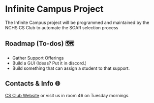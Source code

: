 # Infinite Campus Project
The Infinite Campus project will be programmed and maintained by the NCHS CS Club to automate the SOAR selection process
## Roadmap (To-dos) 🗺️ 
 - Gather Support Offerings
 - Build a GUI (Ideas? Put it in discord.)
 - Build something that can assign a student to that support.
## Contacts & Info 🌐
[CS Club Website](https://nchscsclub.com/) or visit us in room 46 on Tuesday mornings
